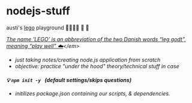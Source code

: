 # nodejs-stuff

austi's [lego](https://barossa.coop/benefits-of-lego-play/#:~:text=Lego%20teaches%20various%20soft%20skills,give%20Lego%20a%20second%20thought.) playground 🐾🤸‍♂️🎢 🐥 🍟

<em>[The name 'LEGO' is an abbreviation of the two Danish words “leg godt”, meaning “play well” ☁️](https://www.lego.com/en-us/aboutus/lego-group/the-lego-group-history/#:~:text=The%20name%20'LEGO'%20is%20an,a%20grandchild%20of%20the%20founder.)</em>

* just taking notes/creating node.js application from scratch
* objective: practice "under the hood" theory/technical stuff in case

#### <em> 💡 `npm init -y ` (default settings/skips questions)
  - initilizes package.json containing our scripts, & dependencies.

